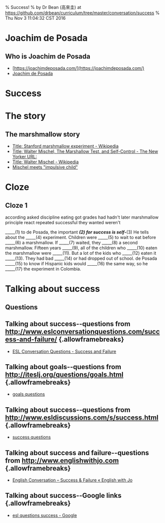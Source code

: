 % Success!
% by Dr Bean (高來圭) at https://github.com/drbean/curriculum/tree/master/conversation/success
% Thu Nov  3 11:04:32 CST 2016

# Joachim de Posada

## Who is Joachim de Posada

- [https://joachimdeposada.com/](https://joachimdeposada.com/)
- [Joachim de Posada](http://en.wikipedia.org/wiki/Joachim_de_Posada)

# Success

# The story

## The marshmallow story

- [Title: Stanford marshmallow experiment - Wikipedia ](https://en.wikipedia.org/wiki/Stanford_marshmallow_experiment  )
- [Title: Walter Mischel, The Marshallow Test, and Self-Control - The New Yorker URL: ](http://www.newyorker.com/science/maria-konnikova/struggles-psychologist-studying-self-control)
- [Title: Walter Mischel - Wikipedia ](https://en.wikipedia.org/wiki/Walter_Mischel)
- [Mischel meets "impulsive child"](http://thecolbertreport.cc.com/videos/g36k7p/walter-mischel)


# Cloze

## Cloze 1


according
asked
discipline
eating
got
grades
had
hadn't
later
marshmallow
principle
react
repeated
successful
they
wanted
weren't

_____(1) to de Posada, the important _____(2) for success is self-_____(3) He tells about the _____(4) experiment. Children were _____(5) to wait to eat before _____(6) a marshmallow. If _____(7) waited, they _____(8) a second marshmallow. Fifteen years _____(9), all of the children who _____(10) eaten the marshmallow were _____(11). But a lot of the kids who _____(12) eaten it _____(13). They had bad _____(14) or had dropped out of school. de Posada _____(15) to know if Hispanic kids would _____(16) the same way, so he _____(17) the experiment in Colombia.

# Talking about success

## Questions

## Talking about success--questions from http://www.eslconversationquestions.com/success-and-failure/ {.allowframebreaks}

- [ESL Conversation Questions - Success and Failure](http://www.eslconversationquestions.com/success-and-failure/)


## Talking about goals--questions from http://iteslj.org/questions/goals.html {.allowframebreaks}

- [goals questions](http://iteslj.org/questions/goals.html )

## Talking about success--questions from http://www.esldiscussions.com/s/success.html {.allowframebreaks}

- [success questions](http://www.esldiscussions.com/s/success.html)

## Talking about success and failure--questions from http://www.englishwithjo.com {.allowframebreaks}

- [English Conversation – Success &amp; Failure « English with Jo](http://www.englishwithjo.com/english-conversation-success-failure/)


## Talking about success--Google links {.allowframebreaks}

- [esl questions success - Google  ](http://www.google.com.tw/search?q=esl+questions+success&num=100)


